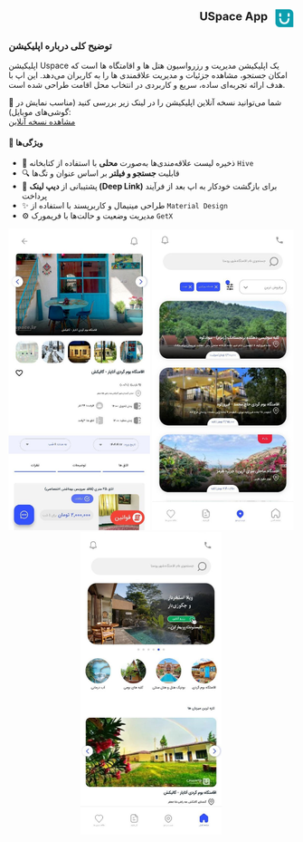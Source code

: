 <p align="right">
    <a href="https://uspace.ir" target="_blank" style="font-size: 20px; text-decoration: none; color: inherit;">
    <strong>USpace App</strong>
  </a>
  <img src="../../assets/logo/Uspace-logo-sign.png" alt="Uspace Logo" width="32" style="vertical-align: middle; margin-left: 8px;" />
</p>

### توضیح کلی درباره اپلیکیشن  
اپلیکیشن Uspace یک اپلیکیشن مدیریت و رزرواسیون هتل ها و اقامتگاه ها است که امکان جستجو، مشاهده جزئیات و مدیریت علاقمندی ها را به کاربران می‌دهد. 
این اپ با هدف ارائه تجربه‌ای ساده، سریع و کاربردی در انتخاب محل اقامت طراحی شده است.

🔗 شما می‌توانید نسخه آنلاین اپلیکیشن را در لینک زیر بررسی کنید (مناسب نمایش در گوشی‌های موبایل):  
[مشاهده نسخه آنلاین](https://aliasghar144.github.io/uspace.ir.web/)  


#### 🧩 ویژگی‌ها  
- 📁 ذخیره لیست علاقه‌مندی‌ها به‌صورت **محلی** با استفاده از کتابخانه `Hive`  
- 🔍 قابلیت **جستجو و فیلتر** بر اساس عنوان و تگ‌ها  
- 🔗 پشتیبانی از **دیپ لینک (Deep Link)** برای بازگشت خودکار به اپ بعد از فرآیند پرداخت  
- ✨ طراحی مینیمال و کاربرپسند با استفاده از `Material Design`  
- ⚙️ مدیریت وضعیت و حالت‌ها با فریمورک `GetX`


<div align="center">
  <img src="../../assets/screen/uspace/1.jpg" width="250" alt="Uspace Screenshot 1"/>
  <img src="../../assets/screen/uspace/2.jpg" width="250" alt="Uspace Screenshot 2"/>
  <img src="../../assets/screen/uspace/3.jpg" width="250" alt="Uspace Screenshot 2"/>
</div>
